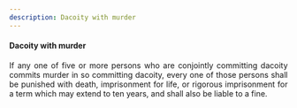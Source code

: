 ```yaml
---
description: Dacoity with murder
---
```


#### Dacoity with murder
<div style="text-align: justify">

If any one of five or more persons who are conjointly committing dacoity commits murder in so committing dacoity, every one of those persons shall be punished with death, imprisonment for life, or rigorous imprisonment for a term which may extend to ten years, and shall also be liable to a fine.

</div>
